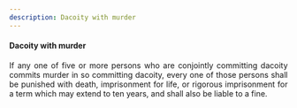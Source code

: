 ```yaml
---
description: Dacoity with murder
---
```


#### Dacoity with murder
<div style="text-align: justify">

If any one of five or more persons who are conjointly committing dacoity commits murder in so committing dacoity, every one of those persons shall be punished with death, imprisonment for life, or rigorous imprisonment for a term which may extend to ten years, and shall also be liable to a fine.

</div>
